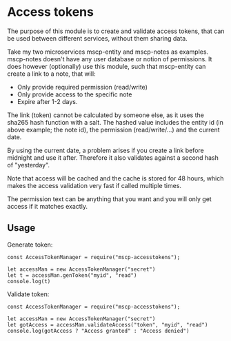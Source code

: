 # Access tokens

The purpose of this module is to create and validate access tokens, that can be used between different services, without them sharing data.

Take my two microservices mscp-entity and mscp-notes as examples. mscp-notes doesn't have any user database or notion of permissions. It does however (optionally) use this module, such that mscp-entity can create a link to a note, that will:

- Only provide required permission (read/write)
- Only provide access to the specific note
- Expire after 1-2 days.

The link (token) cannot be calculated by someone else, as it uses the sha265 hash function with a salt. The hashed value includes the entity id (in above example; the note id), the permission (read/write/...) and the current date.

By using the current date, a problem arises if you create a link before midnight and use it after. Therefore it also validates against a second hash of "yesterday".

Note that access will be cached and the cache is stored for 48 hours, which makes the access validation very fast if called multiple times.

The permission text can be anything that you want and you will only get access if it matches exactly.

## Usage

Generate token:

```
const AccessTokenManager = require("mscp-accesstokens");

let accessMan = new AccessTokenManager("secret")
let t = accessMan.genToken("myid", "read")
console.log(t)
```

Validate token:

```
const AccessTokenManager = require("mscp-accesstokens");

let accessMan = new AccessTokenManager("secret")
let gotAccess = accessMan.validateAccess("token", "myid", "read")
console.log(gotAccess ? "Access granted" : "Access denied")
```
